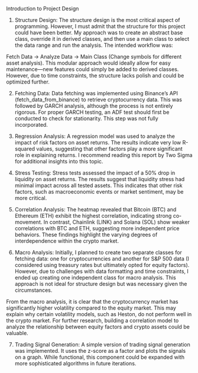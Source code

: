 Introduction to Project Design

1. Structure Design:
The structure design is the most critical aspect of programming. However, I must admit that the structure for this project could have been better. My approach was to create an abstract base class, override it in derived classes, and then use a main class to select the data range and run the analysis. The intended workflow was:

Fetch Data → Analyze Data → Main Class (Change symbols for different asset analysis).
This modular approach would ideally allow for easy maintenance—new features could simply be added to derived classes. However, due to time constraints, the structure lacks polish and could be optimized further.

2. Fetching Data:
Data fetching was implemented using Binance’s API (fetch_data_from_binance) to retrieve cryptocurrency data. This was followed by GARCH analysis, although the process is not entirely rigorous. For proper GARCH testing, an ADF test should first be conducted to check for stationarity. This step was not fully incorporated.

3. Regression Analysis:
A regression model was used to analyze the impact of risk factors on asset returns. The results indicate very low R-squared values, suggesting that other factors play a more significant role in explaining returns. I recommend reading this report by Two Sigma for additional insights into this topic.

4. Stress Testing:
Stress tests assessed the impact of a 50% drop in liquidity on asset returns. The results suggest that liquidity stress had minimal impact across all tested assets. This indicates that other risk factors, such as macroeconomic events or market sentiment, may be more critical.

5. Correlation Analysis:
The heatmap revealed that Bitcoin (BTC) and Ethereum (ETH) exhibit the highest correlation, indicating strong co-movement. In contrast, Chainlink (LINK) and Solana (SOL) show weaker correlations with BTC and ETH, suggesting more independent price behaviors. These findings highlight the varying degrees of interdependence within the crypto market.

6. Macro Analysis:
Initially, I planned to create two separate classes for fetching data: one for cryptocurrencies and another for S&P 500 data (I considered using treasury rates but ultimately opted for equity factors). However, due to challenges with data formatting and time constraints, I ended up creating one independent class for macro analysis. This approach is not ideal for structure design but was necessary given the circumstances.

From the macro analysis, it is clear that the cryptocurrency market has significantly higher volatility compared to the equity market. This may explain why certain volatility models, such as Heston, do not perform well in the crypto market. For further research, building a correlation model to analyze the relationship between equity factors and crypto assets could be valuable.

7. Trading Signal Generation:
A simple version of trading signal generation was implemented. It uses the z-score as a factor and plots the signals on a graph. While functional, this component could be expanded with more sophisticated algorithms in future iterations.

